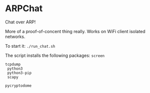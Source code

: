 # ARPChat
Chat over ARP!

More of a proof-of-concent thing really.
Works on WiFi client isolated networks.

To start it:
<code>./run_chat.sh</code>


The script installs the following packages:
<code>screen<br>
  tcpdump<br>
  python3<br>
  python3-pip<br>
  scapy<br>
  pycryptodome</code>
